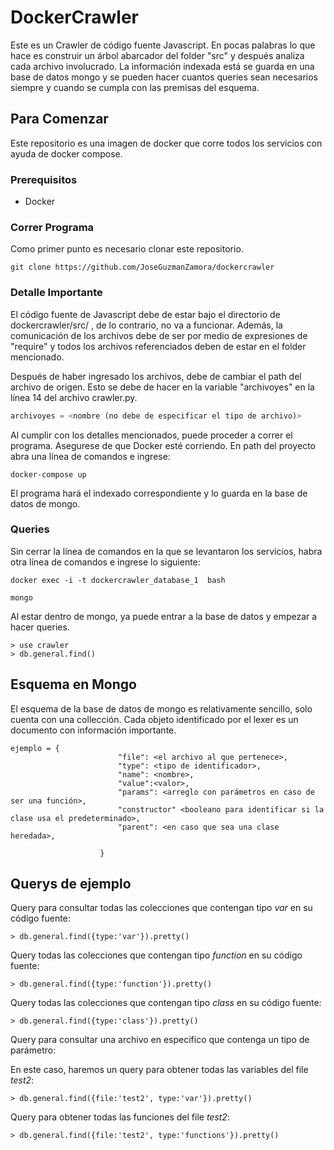 # DockerCrawler

Este es un Crawler de código fuente Javascript. En pocas palabras lo que hace es construir un árbol abarcador del folder "src" y después analiza cada archivo involucrado. La información indexada está se guarda en una base de datos mongo y se pueden hacer cuantos queries sean necesarios siempre y cuando se cumpla con las premisas del esquema. 

## Para Comenzar
Este repositorio es una imagen de docker que corre todos los servicios con ayuda de docker compose. 

### Prerequisitos
* Docker

### Correr Programa
Como primer punto es necesario clonar este repositorio.
```
git clone https://github.com/JoseGuzmanZamora/dockercrawler
```

### Detalle Importante
El código fuente de Javascript debe de estar bajo el directorio de dockercrawler/src/ , de lo contrario, no va a funcionar. Además, la comunicación de los archivos debe de ser por medio de expresiones de "require" y todos los archivos referenciados deben de estar en el folder mencionado. 

Después de haber ingresado los archivos, debe de cambiar el path del archivo de origen. Esto se debe de hacer en la variable "archivoyes" en la línea 14 del archivo crawler.py.
```python
archivoyes = <nombre (no debe de especificar el tipo de archivo)>
```

Al cumplir con los detalles mencionados, puede proceder a correr el programa. 
Asegurese de que Docker esté corriendo. En path del proyecto abra una línea de comandos e ingrese:
```
docker-compose up
```

El programa hará el indexado correspondiente y lo guarda en la base de datos de mongo. 

### Queries 
Sin cerrar la línea de comandos en la que se levantaron los servicios, habra otra línea de comandos e ingrese lo siguiente:
```
docker exec -i -t dockercrawler_database_1  bash

mongo
```
Al estar dentro de mongo, ya puede entrar a la base de datos y empezar a hacer queries. 
```
> use crawler 
> db.general.find()
```

## Esquema en Mongo 
El esquema de la base de datos de mongo es relativamente sencillo, solo cuenta con una collección. Cada objeto identificado por el lexer es un documento con información importante. 
```
ejemplo = {
                        "file": <el archivo al que pertenece>,
                        "type": <tipo de identificador>,
                        "name": <nombre>,
                        "value":<valor>,
                        "params": <arreglo con parámetros en caso de ser una función>,
                        "constructor" <booleano para identificar si la clase usa el predeterminado>,
                        "parent": <en caso que sea una clase heredada>,
                        
                    }
```

## Querys de ejemplo

Query para consultar todas las colecciones que contengan tipo *var* en su código fuente:
```CMD
> db.general.find({type:'var'}).pretty()
```

Query todas las colecciones que contengan tipo *function* en su código fuente:
```CMD
> db.general.find({type:'function'}).pretty()
```

Query todas las colecciones que contengan tipo *class* en su código fuente:
```CMD
> db.general.find({type:'class'}).pretty()
```

Query para consultar una archivo en especifico que contenga un tipo de parámetro:

En este caso, haremos un query para obtener todas las variables del file *test2*:
```CMD
> db.general.find({file:'test2', type:'var'}).pretty()
```
Query para obtener todas las funciones del file *test2*:
```CMD
> db.general.find({file:'test2', type:'functions'}).pretty()

